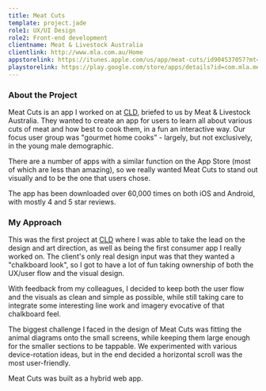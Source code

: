```yaml
---
title: Meat Cuts
template: project.jade
role1: UX/UI Design
role2: Front-end development
clientname: Meat & Livestock Australia
clientlink: http://www.mla.com.au/Home
appstorelink: https://itunes.apple.com/us/app/meat-cuts/id904537057?mt=8
playstorelink: https://play.google.com/store/apps/details?id=com.mla.meatcuts&hl=en
---
```


<div class="col-xs-12 col-sm-6 block-bot-md">
  <h3>About the Project</h3>
  <p>Meat Cuts is an app I worked on at <a href="http://creativelicencedigital.com/" target="_blank" class="underlined">CLD</a>, briefed to us by Meat &amp; Livestock Australia. They wanted to create an app for users to learn all about various cuts of meat and how best to cook them, in a fun an interactive way. Our focus user group was "gourmet home cooks" - largely, but not exclusively, in the young male demographic.</p>
  <p>There are a number of apps with a similar function on the App Store (most of which are less than amazing), so we really wanted Meat Cuts to stand out visually and to be the one that users chose. </p>
  <p>The app has been downloaded over 60,000 times on both iOS and Android, with mostly 4 and 5 star reviews.</p>
</div>

<div class="col-xs-12 col-sm-6 block-bot-md">
  <h3>My Approach</h3>
  <p>This was the first project at <a href="http://creativelicencedigital.com/" target="_blank" class="underlined">CLD</a> where I was able to take the lead on the design and art direction, as well as being the first consumer app I really worked on. The client's only real design input was that they wanted a "chalkboard look", so I got to have a lot of fun taking ownership of both the UX/user flow and the visual design.</p>
  <p>With feedback from my colleagues, I decided to keep both the user flow and the visuals as clean and simple as possible, while still taking care to integrate some interesting line work and imagery evocative of that chalkboard feel.</p>
  <p>The biggest challenge I faced in the design of Meat Cuts was fitting the animal diagrams onto the small screens, while keeping them large enough for the smaller sections to be tappable. We experimented with various device-rotation ideas, but in the end decided a horizontal scroll was the most user-friendly.</p>
  <p>Meat Cuts was built as a hybrid web app.</p>
</div>